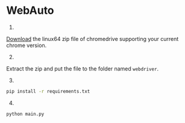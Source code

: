 # WebAuto
1.
[Download](https://chromedriver.chromium.org/downloads) the linux64 zip file of chromedrive supporting your current chrome version.

2.
Extract the zip and put the file to the folder named ```webdriver```.

3. 
```bash
pip install -r requirements.txt
```
4.
```bash
python main.py
```

